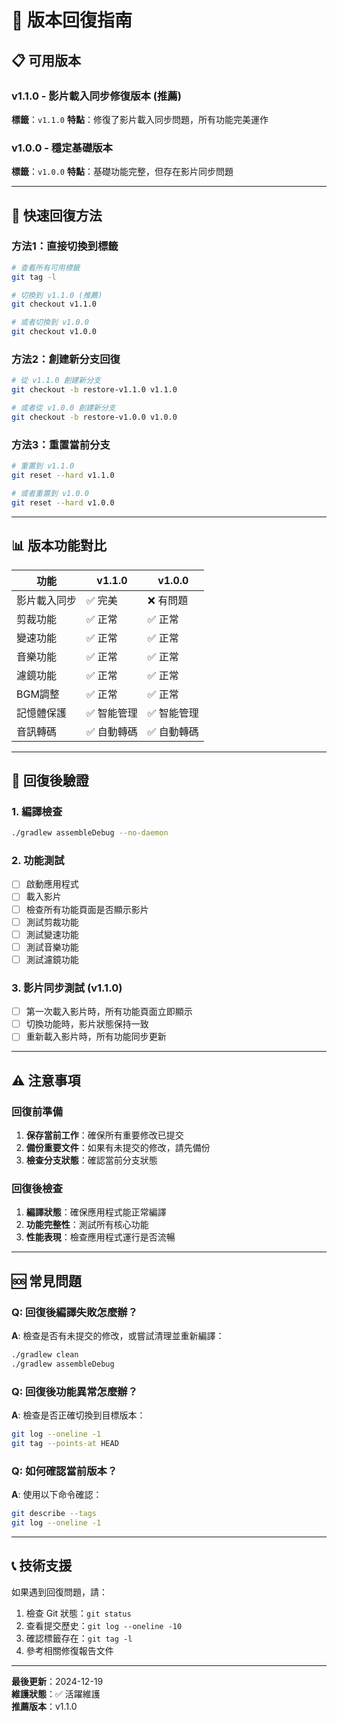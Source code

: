 # 🔄 版本回復指南

## 📋 可用版本

### v1.1.0 - 影片載入同步修復版本 (推薦)
**標籤**：`v1.1.0`
**特點**：修復了影片載入同步問題，所有功能完美運作

### v1.0.0 - 穩定基礎版本
**標籤**：`v1.0.0`
**特點**：基礎功能完整，但存在影片同步問題

---

## 🚀 快速回復方法

### 方法1：直接切換到標籤
```bash
# 查看所有可用標籤
git tag -l

# 切換到 v1.1.0 (推薦)
git checkout v1.1.0

# 或者切換到 v1.0.0
git checkout v1.0.0
```

### 方法2：創建新分支回復
```bash
# 從 v1.1.0 創建新分支
git checkout -b restore-v1.1.0 v1.1.0

# 或者從 v1.0.0 創建新分支
git checkout -b restore-v1.0.0 v1.0.0
```

### 方法3：重置當前分支
```bash
# 重置到 v1.1.0
git reset --hard v1.1.0

# 或者重置到 v1.0.0
git reset --hard v1.0.0
```

---

## 📊 版本功能對比

| 功能 | v1.1.0 | v1.0.0 |
|------|--------|--------|
| 影片載入同步 | ✅ 完美 | ❌ 有問題 |
| 剪裁功能 | ✅ 正常 | ✅ 正常 |
| 變速功能 | ✅ 正常 | ✅ 正常 |
| 音樂功能 | ✅ 正常 | ✅ 正常 |
| 濾鏡功能 | ✅ 正常 | ✅ 正常 |
| BGM調整 | ✅ 正常 | ✅ 正常 |
| 記憶體保護 | ✅ 智能管理 | ✅ 智能管理 |
| 音訊轉碼 | ✅ 自動轉碼 | ✅ 自動轉碼 |

---

## 🔧 回復後驗證

### 1. 編譯檢查
```bash
./gradlew assembleDebug --no-daemon
```

### 2. 功能測試
- [ ] 啟動應用程式
- [ ] 載入影片
- [ ] 檢查所有功能頁面是否顯示影片
- [ ] 測試剪裁功能
- [ ] 測試變速功能
- [ ] 測試音樂功能
- [ ] 測試濾鏡功能

### 3. 影片同步測試 (v1.1.0)
- [ ] 第一次載入影片時，所有功能頁面立即顯示
- [ ] 切換功能時，影片狀態保持一致
- [ ] 重新載入影片時，所有功能同步更新

---

## ⚠️ 注意事項

### 回復前準備
1. **保存當前工作**：確保所有重要修改已提交
2. **備份重要文件**：如果有未提交的修改，請先備份
3. **檢查分支狀態**：確認當前分支狀態

### 回復後檢查
1. **編譯狀態**：確保應用程式能正常編譯
2. **功能完整性**：測試所有核心功能
3. **性能表現**：檢查應用程式運行是否流暢

---

## 🆘 常見問題

### Q: 回復後編譯失敗怎麼辦？
**A**: 檢查是否有未提交的修改，或嘗試清理並重新編譯：
```bash
./gradlew clean
./gradlew assembleDebug
```

### Q: 回復後功能異常怎麼辦？
**A**: 檢查是否正確切換到目標版本：
```bash
git log --oneline -1
git tag --points-at HEAD
```

### Q: 如何確認當前版本？
**A**: 使用以下命令確認：
```bash
git describe --tags
git log --oneline -1
```

---

## 📞 技術支援

如果遇到回復問題，請：
1. 檢查 Git 狀態：`git status`
2. 查看提交歷史：`git log --oneline -10`
3. 確認標籤存在：`git tag -l`
4. 參考相關修復報告文件

---

**最後更新**：2024-12-19  
**維護狀態**：✅ 活躍維護  
**推薦版本**：v1.1.0
